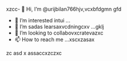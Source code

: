 xzcc- 👋 Hi, I’m @urijbilan766hjv,vcxbfdgmn gfd
- 👀 I’m interested intui ...
- 🌱 I’m sadas learsaxvcdningcxv ...gklj
- 💞️ I’m looking to collabovxcratevazxc
- 📫 How to reach me ...xscxzasax
<!---hbxsavxc
urijbilan766/sad is a ✨ special ✨ repository because its `README.md` (this file) appears on gbfyour GitHub profile.
You can click the Preview link to take a look at yyiuour changes.asdxcbv
--->
zc
asd
x
assaccxzczxc
